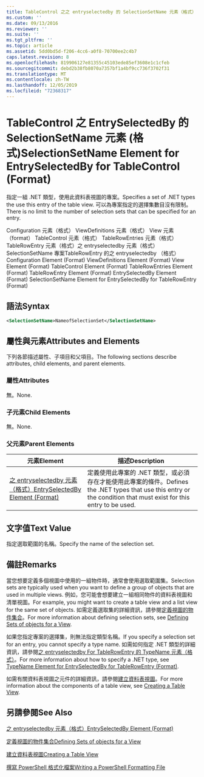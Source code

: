 ```yaml
---
title: TableControl 之之 entryselectedby 的 SelectionSetName 元素（格式） |Microsoft Docs
ms.custom: ''
ms.date: 09/13/2016
ms.reviewer: ''
ms.suite: ''
ms.tgt_pltfrm: ''
ms.topic: article
ms.assetid: 5dd0bd5d-f206-4cc6-a0f8-70700ee2c4b7
caps.latest.revision: 8
ms.openlocfilehash: 819906127e81355c45103ede85ef3608e1c1cfeb
ms.sourcegitcommit: debd2b38fb8070a7357bf1a4bf9cc736f3702f31
ms.translationtype: MT
ms.contentlocale: zh-TW
ms.lasthandoff: 12/05/2019
ms.locfileid: "72368317"
---
```

# <a name="selectionsetname-element-for-entryselectedby-for-tablecontrol-format"></a><span data-ttu-id="cd6b6-102">TableControl 之 EntrySelectedBy 的 SelectionSetName 元素 (格式)</span><span class="sxs-lookup"><span data-stu-id="cd6b6-102">SelectionSetName Element for EntrySelectedBy for TableControl (Format)</span></span>

<span data-ttu-id="cd6b6-103">指定一組 .NET 類型，使用此資料表視圖的專案。</span><span class="sxs-lookup"><span data-stu-id="cd6b6-103">Specifies a set of .NET types the use this entry of the table view.</span></span> <span data-ttu-id="cd6b6-104">可以為專案指定的選擇集數目沒有限制。</span><span class="sxs-lookup"><span data-stu-id="cd6b6-104">There is no limit to the number of selection sets that can be specified for an entry.</span></span>

<span data-ttu-id="cd6b6-105">Configuration 元素（格式） ViewDefinitions 元素（格式） View 元素（format） TableControl 元素（格式） TableRowEntries 元素（格式） TableRowEntry 元素（格式）之 entryselectedby 元素（格式） SelectionSetName 專案TableRowEntry 的之 entryselectedby （格式）</span><span class="sxs-lookup"><span data-stu-id="cd6b6-105">Configuration Element (Format) ViewDefinitions Element (Format) View Element (Format) TableControl Element (Format) TableRowEntries Element (Format) TableRowEntry Element (Format) EntrySelectedBy Element (Format) SelectionSetName Element for EntrySelectedBy for TableRowEntry (Format)</span></span>

## <a name="syntax"></a><span data-ttu-id="cd6b6-106">語法</span><span class="sxs-lookup"><span data-stu-id="cd6b6-106">Syntax</span></span>

```xml
<SelectionSetName>NameofSelectionSet</SelectionSetName>
```

## <a name="attributes-and-elements"></a><span data-ttu-id="cd6b6-107">屬性與元素</span><span class="sxs-lookup"><span data-stu-id="cd6b6-107">Attributes and Elements</span></span>

<span data-ttu-id="cd6b6-108">下列各節描述屬性、子項目和父項目。</span><span class="sxs-lookup"><span data-stu-id="cd6b6-108">The following sections describe attributes, child elements, and parent elements.</span></span>

### <a name="attributes"></a><span data-ttu-id="cd6b6-109">屬性</span><span class="sxs-lookup"><span data-stu-id="cd6b6-109">Attributes</span></span>

<span data-ttu-id="cd6b6-110">無。</span><span class="sxs-lookup"><span data-stu-id="cd6b6-110">None.</span></span>

### <a name="child-elements"></a><span data-ttu-id="cd6b6-111">子元素</span><span class="sxs-lookup"><span data-stu-id="cd6b6-111">Child Elements</span></span>

<span data-ttu-id="cd6b6-112">無。</span><span class="sxs-lookup"><span data-stu-id="cd6b6-112">None.</span></span>

### <a name="parent-elements"></a><span data-ttu-id="cd6b6-113">父元素</span><span class="sxs-lookup"><span data-stu-id="cd6b6-113">Parent Elements</span></span>

|<span data-ttu-id="cd6b6-114">元素</span><span class="sxs-lookup"><span data-stu-id="cd6b6-114">Element</span></span>|<span data-ttu-id="cd6b6-115">描述</span><span class="sxs-lookup"><span data-stu-id="cd6b6-115">Description</span></span>|
|-------------|-----------------|
|[<span data-ttu-id="cd6b6-116">之 entryselectedby 元素（格式）</span><span class="sxs-lookup"><span data-stu-id="cd6b6-116">EntrySelectedBy Element (Format)</span></span>](./entryselectedby-element-for-tablerowentry-for-tablecontrol-format.md)|<span data-ttu-id="cd6b6-117">定義使用此專案的 .NET 類型，或必須存在才能使用此專案的條件。</span><span class="sxs-lookup"><span data-stu-id="cd6b6-117">Defines the .NET types that use this entry or the condition that must exist for this entry to be used.</span></span>|

## <a name="text-value"></a><span data-ttu-id="cd6b6-118">文字值</span><span class="sxs-lookup"><span data-stu-id="cd6b6-118">Text Value</span></span>

<span data-ttu-id="cd6b6-119">指定選取範圍的名稱。</span><span class="sxs-lookup"><span data-stu-id="cd6b6-119">Specify the name of the selection set.</span></span>

## <a name="remarks"></a><span data-ttu-id="cd6b6-120">備註</span><span class="sxs-lookup"><span data-stu-id="cd6b6-120">Remarks</span></span>

<span data-ttu-id="cd6b6-121">當您想要定義多個視圖中使用的一組物件時，通常會使用選取範圍集。</span><span class="sxs-lookup"><span data-stu-id="cd6b6-121">Selection sets are typically used when you want to define a group of objects that are used in multiple views.</span></span> <span data-ttu-id="cd6b6-122">例如，您可能會想要建立一組相同物件的資料表視圖和清單視圖。</span><span class="sxs-lookup"><span data-stu-id="cd6b6-122">For example, you might want to create a table view and a list view for the same set of objects.</span></span> <span data-ttu-id="cd6b6-123">如需定義選取集的詳細資訊，請參閱[定義視圖的物件集合](./defining-selection-sets.md)。</span><span class="sxs-lookup"><span data-stu-id="cd6b6-123">For more information about defining selection sets, see [Defining Sets of objects for a View](./defining-selection-sets.md).</span></span>

<span data-ttu-id="cd6b6-124">如果您指定專案的選擇集，則無法指定類型名稱。</span><span class="sxs-lookup"><span data-stu-id="cd6b6-124">If you specify a selection set for an entry, you cannot specify a type name.</span></span> <span data-ttu-id="cd6b6-125">如需如何指定 .NET 類型的詳細資訊，請參閱[之 entryselectedby For TableRowEntry 的 TypeName 元素（格式）](./typename-element-for-entryselectedby-for-tablecontrol-format.md)。</span><span class="sxs-lookup"><span data-stu-id="cd6b6-125">For more information about how to specify a .NET type, see [TypeName Element for EntrySelectedBy for TableRowEntry (Format)](./typename-element-for-entryselectedby-for-tablecontrol-format.md).</span></span>

<span data-ttu-id="cd6b6-126">如需有關資料表視圖之元件的詳細資訊，請參閱[建立資料表視圖](./creating-a-table-view.md)。</span><span class="sxs-lookup"><span data-stu-id="cd6b6-126">For more information about the components of a table view, see [Creating a Table View](./creating-a-table-view.md).</span></span>

## <a name="see-also"></a><span data-ttu-id="cd6b6-127">另請參閱</span><span class="sxs-lookup"><span data-stu-id="cd6b6-127">See Also</span></span>

[<span data-ttu-id="cd6b6-128">之 entryselectedby 元素（格式）</span><span class="sxs-lookup"><span data-stu-id="cd6b6-128">EntrySelectedBy Element (Format)</span></span>](./entryselectedby-element-for-tablerowentry-for-tablecontrol-format.md)

[<span data-ttu-id="cd6b6-129">定義視圖的物件集合</span><span class="sxs-lookup"><span data-stu-id="cd6b6-129">Defining Sets of objects for a View</span></span>](./defining-selection-sets.md)

[<span data-ttu-id="cd6b6-130">建立資料表視圖</span><span class="sxs-lookup"><span data-stu-id="cd6b6-130">Creating a Table View</span></span>](./creating-a-table-view.md)

[<span data-ttu-id="cd6b6-131">撰寫 PowerShell 格式化檔案</span><span class="sxs-lookup"><span data-stu-id="cd6b6-131">Writing a PowerShell Formatting File</span></span>](./writing-a-powershell-formatting-file.md)
